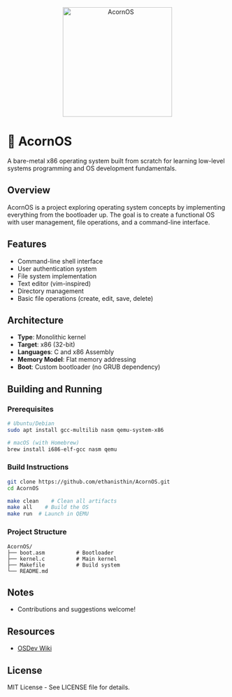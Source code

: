 <div align="center">
  <img src="https://github.com/user-attachments/assets/2e0b3ebb-0f6e-4be9-85af-dade71119abf" alt="AcornOS" height = "250 width="250">
</div>

# 🌰 AcornOS

A bare-metal x86 operating system built from scratch for learning low-level systems programming and OS development fundamentals.

## Overview

AcornOS is a project exploring operating system concepts by implementing everything from the bootloader up. The goal is to create a functional OS with user management, file operations, and a command-line interface.

## Features
- Command-line shell interface
- User authentication system
- File system implementation
- Text editor (vim-inspired)
- Directory management
- Basic file operations (create, edit, save, delete)

## Architecture
- **Type**: Monolithic kernel
- **Target**: x86 (32-bit)
- **Languages**: C and x86 Assembly
- **Memory Model**: Flat memory addressing
- **Boot**: Custom bootloader (no GRUB dependency)

## Building and Running

### Prerequisites
```bash
# Ubuntu/Debian
sudo apt install gcc-multilib nasm qemu-system-x86

# macOS (with Homebrew)
brew install i686-elf-gcc nasm qemu
```

### Build Instructions
```bash
git clone https://github.com/ethanisthin/AcornOS.git
cd AcornOS

make clean    # Clean all artifacts
make all    # Build the OS
make run  # Launch in QEMU
```

### Project Structure
```
AcornOS/
├── boot.asm          # Bootloader
├── kernel.c          # Main kernel
├── Makefile          # Build system
└── README.md
```


## Notes
- Contributions and suggestions welcome!

## Resources

- [OSDev Wiki](https://wiki.osdev.org/)

## License

MIT License - See LICENSE file for details.


